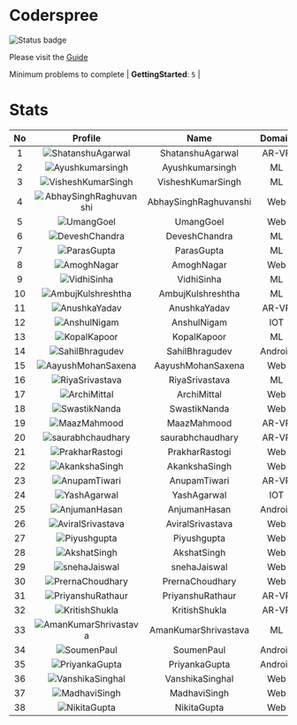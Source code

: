
Coderspree
==========


![Status badge](https://github.com/InnogeeksOrganization/coderspree/actions/workflows/checkSubmission.yml/badge.svg)  


Please visit the [Guide](./Guide/README.md)  


Minimum problems to complete | **GettingStarted**: `5` |   

# Stats
  

|No|Profile|Name|Domain|Year|Solved|
| :---: | :---: | :---: | :---: | :---: | :---: |
|1|![ShatanshuAgarwal](https://avatars.githubusercontent.com/u/63258511?v=4&s=100)|ShatanshuAgarwal|AR-VR|3|17|
|2|![Ayushkumarsingh](https://avatars.githubusercontent.com/u/78909117?v=4&s=100)|Ayushkumarsingh|ML|2|16|
|3|![VisheshKumarSingh](https://avatars.githubusercontent.com/u/47525494?v=4&s=100)|VisheshKumarSingh|ML|2|15|
|4|![AbhaySinghRaghuvanshi](https://avatars.githubusercontent.com/u/84376218?v=4&s=100)|AbhaySinghRaghuvanshi|Web|2|15|
|5|![UmangGoel](https://avatars.githubusercontent.com/u/84376218?v=4&s=100)|UmangGoel|Web|3|13|
|6|![DeveshChandra](https://avatars.githubusercontent.com/u/82612473?v=4&s=100)|DeveshChandra|ML|2|12|
|7|![ParasGupta](https://avatars.githubusercontent.com/u/60445527?v=4&s=100)|ParasGupta|ML|3|12|
|8|![AmoghNagar](https://avatars.githubusercontent.com/u/84376218?v=4&s=100)|AmoghNagar|Web|3|12|
|9|![VidhiSinha](https://avatars.githubusercontent.com/u/83163944?v=4&s=100)|VidhiSinha|ML|2|11|
|10|![AmbujKulshreshtha](https://avatars.githubusercontent.com/u/84376218?v=4&s=100)|AmbujKulshreshtha|ML|2|11|
|11|![AnushkaYadav](https://avatars.githubusercontent.com/u/63538061?v=4&s=100)|AnushkaYadav|AR-VR|3|9|
|12|![AnshulNigam](https://avatars.githubusercontent.com/u/74321084?v=4&s=100)|AnshulNigam|IOT|2|9|
|13|![KopalKapoor](https://avatars.githubusercontent.com/u/84376218?v=4&s=100)|KopalKapoor|ML|2|9|
|14|![SahilBhragudev](https://avatars.githubusercontent.com/u/84376218?v=4&s=100)|SahilBhragudev|Android|2|9|
|15|![AayushMohanSaxena](https://avatars.githubusercontent.com/u/84376218?v=4&s=100)|AayushMohanSaxena|Web|2|9|
|16|![RiyaSrivastava](https://avatars.githubusercontent.com/u/82600662?v=4&s=100)|RiyaSrivastava|ML|2|8|
|17|![ArchiMittal](https://avatars.githubusercontent.com/u/84376218?v=4&s=100)|ArchiMittal|Web|2|8|
|18|![SwastikNanda](https://avatars.githubusercontent.com/u/84376218?v=4&s=100)|SwastikNanda|Web|2|8|
|19|![MaazMahmood](https://avatars.githubusercontent.com/u/83294849?v=4&s=100)|MaazMahmood|AR-VR|2|7|
|20|![saurabhchaudhary](https://avatars.githubusercontent.com/u/54533861?v=4&s=100)|saurabhchaudhary|AR-VR|3|7|
|21|![PrakharRastogi](https://avatars.githubusercontent.com/u/84376218?v=4&s=100)|PrakharRastogi|Web|3|7|
|22|![AkankshaSingh](https://avatars.githubusercontent.com/u/84376218?v=4&s=100)|AkankshaSingh|Web|2|7|
|23|![AnupamTiwari](https://avatars.githubusercontent.com/u/81892907?v=4&s=100)|AnupamTiwari|AR-VR|2|6|
|24|![YashAgarwal](https://avatars.githubusercontent.com/u/59206738?v=4&s=100)|YashAgarwal|IOT|3|6|
|25|![AnjumanHasan](https://avatars.githubusercontent.com/u/84376218?v=4&s=100)|AnjumanHasan|Android|2|6|
|26|![AviralSrivastava](https://avatars.githubusercontent.com/u/84376218?v=4&s=100)|AviralSrivastava|Web|2|6|
|27|![Piyushgupta](https://avatars.githubusercontent.com/u/84376218?v=4&s=100)|Piyushgupta|Web|2|6|
|28|![AkshatSingh](https://avatars.githubusercontent.com/u/84376218?v=4&s=100)|AkshatSingh|Web|2|6|
|29|![snehaJaiswal](https://avatars.githubusercontent.com/u/84376218?v=4&s=100)|snehaJaiswal|Web|2|6|
|30|![PrernaChoudhary](https://avatars.githubusercontent.com/u/84376218?v=4&s=100)|PrernaChoudhary|Web|2|6|
|31|![PriyanshuRathaur](https://avatars.githubusercontent.com/u/86730388?v=4&s=100)|PriyanshuRathaur|AR-VR|2|5|
|32|![KritishShukla](https://avatars.githubusercontent.com/u/84233260?v=4&s=100)|KritishShukla|AR-VR|2|5|
|33|![AmanKumarShrivastava](https://avatars.githubusercontent.com/u/81643753?v=4&s=100)|AmanKumarShrivastava|ML|2|5|
|34|![SoumenPaul](https://avatars.githubusercontent.com/u/84376218?v=4&s=100)|SoumenPaul|Android|2|5|
|35|![PriyankaGupta](https://avatars.githubusercontent.com/u/84376218?v=4&s=100)|PriyankaGupta|Android|2|5|
|36|![VanshikaSinghal](https://avatars.githubusercontent.com/u/84376218?v=4&s=100)|VanshikaSinghal|Web|3|5|
|37|![MadhaviSingh](https://avatars.githubusercontent.com/u/84376218?v=4&s=100)|MadhaviSingh|Web|2|5|
|38|![NikitaGupta](https://avatars.githubusercontent.com/u/84376218?v=4&s=100)|NikitaGupta|Web|3|5|
